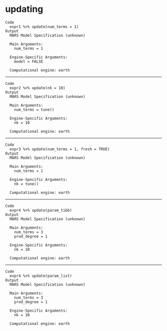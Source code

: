 # updating

    Code
      expr1 %>% update(num_terms = 1)
    Output
      MARS Model Specification (unknown)
      
      Main Arguments:
        num_terms = 1
      
      Engine-Specific Arguments:
        model = FALSE
      
      Computational engine: earth 
      

---

    Code
      expr2 %>% update(nk = 10)
    Output
      MARS Model Specification (unknown)
      
      Main Arguments:
        num_terms = tune()
      
      Engine-Specific Arguments:
        nk = 10
      
      Computational engine: earth 
      

---

    Code
      expr3 %>% update(num_terms = 1, fresh = TRUE)
    Output
      MARS Model Specification (unknown)
      
      Main Arguments:
        num_terms = 1
      
      Engine-Specific Arguments:
        nk = tune()
      
      Computational engine: earth 
      

---

    Code
      expr4 %>% update(param_tibb)
    Output
      MARS Model Specification (unknown)
      
      Main Arguments:
        num_terms = 3
        prod_degree = 1
      
      Engine-Specific Arguments:
        nk = 10
      
      Computational engine: earth 
      

---

    Code
      expr4 %>% update(param_list)
    Output
      MARS Model Specification (unknown)
      
      Main Arguments:
        num_terms = 3
        prod_degree = 1
      
      Engine-Specific Arguments:
        nk = 10
      
      Computational engine: earth 
      

